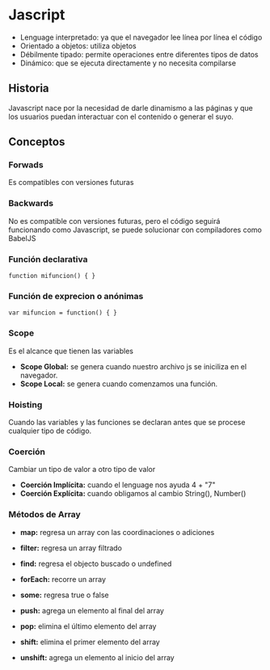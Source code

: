# Jascript
- Lenguage interpretado: ya que el navegador lee línea por línea el código
- Orientado a objetos: utiliza objetos
- Débilmente tipado: permite operaciones entre diferentes tipos de datos
- Dinámico: que se ejecuta directamente y no necesita compilarse

## Historia
Javascript nace por la necesidad de darle dinamismo a las páginas y que los usuarios puedan interactuar con el contenido o generar el suyo.

## Conceptos

### Forwads
Es compatibles con versiones futuras

### Backwards
No es compatible con versiones futuras, pero el código seguirá funcionando como Javascript, se puede solucionar con compiladores como BabelJS

### Función declarativa
`function mifuncion() { }`

### Función de exprecion o anónimas
`var mifuncion = function() { }`

### Scope
Es el alcance que tienen las variables
- **Scope Global:** se genera cuando nuestro archivo js se iniciliza en el navegador.
- **Scope Local:** se genera cuando comenzamos una función.

### Hoisting
Cuando las variables y las funciones se declaran antes que se procese cualquier tipo de código.

### Coerción
Cambiar un tipo de valor a otro tipo de valor
- **Coerción Implícita:** cuando el lenguage nos ayuda 4 + "7"
- **Coerción Explícita:** cuando obligamos al cambio String(), Number()

### Métodos de Array
- **map:** regresa un array con las coordinaciones o adiciones
- **filter:** regresa un array filtrado
- **find:** regresa el objecto buscado o undefined
- **forEach:** recorre un array
- **some:** regresa true o false

- **push:** agrega un elemento al final del array
- **pop:** elimina el último elemento del array
- **shift:** elimina el primer elemento del array
- **unshift:** agrega un elemento al inicio del array